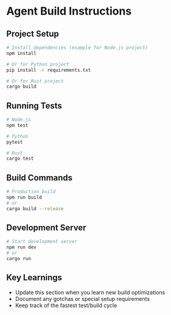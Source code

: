 # Agent Build Instructions

## Project Setup
```bash
# Install dependencies (example for Node.js project)
npm install

# Or for Python project
pip install -r requirements.txt

# Or for Rust project  
cargo build
```

## Running Tests
```bash
# Node.js
npm test

# Python
pytest

# Rust
cargo test
```

## Build Commands
```bash
# Production build
npm run build
# or
cargo build --release
```

## Development Server
```bash
# Start development server
npm run dev
# or
cargo run
```

## Key Learnings
- Update this section when you learn new build optimizations
- Document any gotchas or special setup requirements
- Keep track of the fastest test/build cycle
